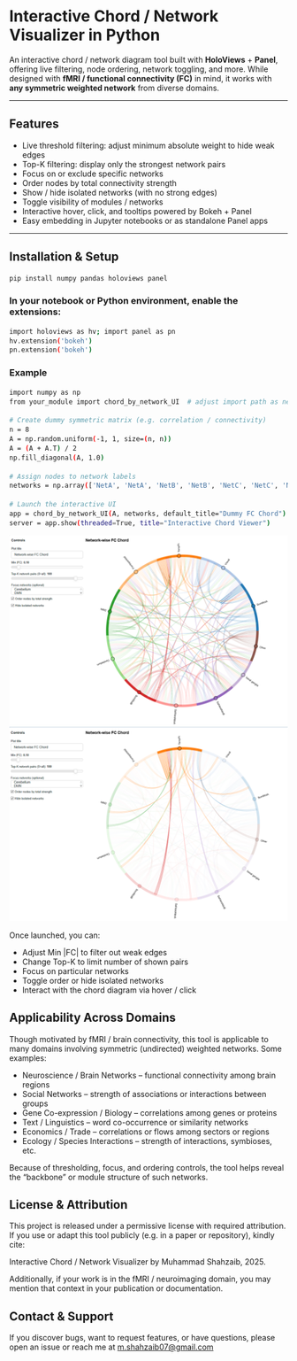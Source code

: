 # Interactive Chord / Network Visualizer in Python

An interactive chord / network diagram tool built with **HoloViews** + **Panel**, offering live filtering, node ordering, network toggling, and more. While designed with **fMRI / functional connectivity (FC)** in mind, it works with **any symmetric weighted network** from diverse domains.

---

## Features

- Live threshold filtering: adjust minimum absolute weight to hide weak edges  
- Top-K filtering: display only the strongest network pairs  
- Focus on or exclude specific networks  
- Order nodes by total connectivity strength  
- Show / hide isolated networks (with no strong edges)  
- Toggle visibility of modules / networks  
- Interactive hover, click, and tooltips powered by Bokeh + Panel  
- Easy embedding in Jupyter notebooks or as standalone Panel apps  

---

## Installation & Setup

```bash
pip install numpy pandas holoviews panel
```

### In your notebook or Python environment, enable the extensions:
```bash
import holoviews as hv; import panel as pn
hv.extension('bokeh')
pn.extension('bokeh')
```


### Example
```bash
import numpy as np
from your_module import chord_by_network_UI  # adjust import path as needed

# Create dummy symmetric matrix (e.g. correlation / connectivity)
n = 8
A = np.random.uniform(-1, 1, size=(n, n))
A = (A + A.T) / 2
np.fill_diagonal(A, 1.0)

# Assign nodes to network labels
networks = np.array(['NetA', 'NetA', 'NetB', 'NetB', 'NetC', 'NetC', 'NetD', 'NetD'])

# Launch the interactive UI
app = chord_by_network_UI(A, networks, default_title="Dummy FC Chord")
server = app.show(threaded=True, title="Interactive Chord Viewer")
```

![My Tool Screenshot](/images/Chord1.PNG)
![My Tool Screenshot](/images/Chord2.PNG)


Once launched, you can:
- Adjust Min |FC| to filter out weak edges
- Change Top-K to limit number of shown pairs
- Focus on particular networks
- Toggle order or hide isolated networks
- Interact with the chord diagram via hover / click

## Applicability Across Domains

Though motivated by fMRI / brain connectivity, this tool is applicable to many domains involving symmetric (undirected) weighted networks. Some examples:

- Neuroscience / Brain Networks – functional connectivity among brain regions
- Social Networks – strength of associations or interactions between groups
- Gene Co-expression / Biology – correlations among genes or proteins
- Text / Linguistics – word co-occurrence or similarity networks
- Economics / Trade – correlations or flows among sectors or regions
- Ecology / Species Interactions – strength of interactions, symbioses, etc.

Because of thresholding, focus, and ordering controls, the tool helps reveal the “backbone” or module structure of such networks.

## License & Attribution

This project is released under a permissive license with required attribution.
If you use or adapt this tool publicly (e.g. in a paper or repository), kindly cite:

Interactive Chord / Network Visualizer by Muhammad Shahzaib, 2025.

Additionally, if your work is in the fMRI / neuroimaging domain, you may mention that context in your publication or documentation.

## Contact & Support

If you discover bugs, want to request features, or have questions, please open an issue or reach me at m.shahzaib07@gmail.com
